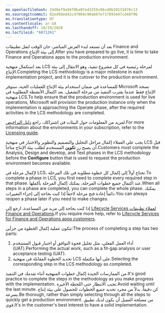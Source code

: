 ```yaml
---
ms.openlocfilehash: 24d8ef9a94f0ba07ed3259c06cd8b10131876c13
ms.sourcegitcommit: 82ed9ded42c47064c90ab6fe717893447cd48796
ms.translationtype: HT
ms.contentlocale: ar-SA
ms.lasthandoff: 10/19/2020
ms.locfileid: "6071261"
---
```

<span data-ttu-id="33a35-101">بعد أن تستعد لبدء العرض المباشر، حان الوقت لنقل تطبيقات Finance and Operations إلى بيئة الإنتاج.</span><span class="sxs-lookup"><span data-stu-id="33a35-101">After you have prepared to go live, it is time to take Finance and Operations apps to the production environment.</span></span>

<span data-ttu-id="33a35-102">يعد استكمال منهجية LCS لمرحلة رئيسية في كل مشروع تنفيذ، وهو الانتقال إلى بيئة الإنتاج.</span><span class="sxs-lookup"><span data-stu-id="33a35-102">Completing the LCS methodology is a major milestone in each implementation project, and it is the cutover to the production environment.</span></span>

<span data-ttu-id="33a35-103">للمساعدة في ضمان استخدام بيئة الإنتاج للعمليات الحية، ستوفر Microsoft نسخة الإنتاج فقط عندما يقترب التنفيذ من مرحلة التشغيل، بعد اكتمال الأنشطة المطلوبة في منهجية LCS.</span><span class="sxs-lookup"><span data-stu-id="33a35-103">To help ensure that the production environment is used for live operations, Microsoft will provision the production instance only when the implementation is approaching the Operate phase, after the required activities in the LCS methodology are completed.</span></span> 

<span data-ttu-id="33a35-104">لمزيد من المعلومات حول البيئات في اشتراكك، راجع [دليل التراخيص](https://dynamics.microsoft.com/pricing/?azure-portal=true).</span><span class="sxs-lookup"><span data-stu-id="33a35-104">For more information about the environments in your subscription, refer to the [Licensing guide](https://dynamics.microsoft.com/pricing/?azure-portal=true).</span></span>

<span data-ttu-id="33a35-105">يجب على العملاء إكمال مراحل التحليل والتصميم والتطوير والاختبار في منهجية LCS قبل أن يصبح زر **تكوين** المستخدم لطلب بيئة الإنتاج متاحاً.</span><span class="sxs-lookup"><span data-stu-id="33a35-105">Customers must complete the Analysis, Design and develop, and Test phases in the LCS methodology before the **Configure** button that is used to request the production environment becomes available.</span></span> 

<span data-ttu-id="33a35-106">لإكمال مرحلة في LCS، تحتاج أولاً إلى إكمال كل خطوة مطلوبة في تلك المرحلة.</span><span class="sxs-lookup"><span data-stu-id="33a35-106">To complete a phase in LCS, you first need to complete every required step in that phase.</span></span> <span data-ttu-id="33a35-107">عند اكتمال جميع خطوات المرحلة، يمكنك إكمال المرحلة بأكملها.</span><span class="sxs-lookup"><span data-stu-id="33a35-107">When all steps in a phase are completed, you can complete the whole phase.</span></span> <span data-ttu-id="33a35-108">يمكنك دائماً إعادة فتح مرحلة لاحقاً إذا كنت بحاجة إلى إجراء التغييرات.</span><span class="sxs-lookup"><span data-stu-id="33a35-108">You can always reopen a phase later if you need to make changes.</span></span> 

<span data-ttu-id="33a35-109">إذا كنت بحاجة إلى مزيد من المساعدة، ارجع إلى [Lifecycle Services لعملاء تطبيقات Finance and Operations](https://docs.microsoft.com/dynamics365/fin-ops-core/dev-itpro/lifecycle-services/lcs-works-lcs/?azure-portal=true).</span><span class="sxs-lookup"><span data-stu-id="33a35-109">If you require more help, refer to [Lifecycle Services for Finance and Operations apps customers](https://docs.microsoft.com/dynamics365/fin-ops-core/dev-itpro/lifecycle-services/lcs-works-lcs/?azure-portal=true).</span></span> 

<span data-ttu-id="33a35-110">تتكون عملية إكمال الخطوة من جزأين:</span><span class="sxs-lookup"><span data-stu-id="33a35-110">The process of completing a step has two parts:</span></span>

1.  <span data-ttu-id="33a35-111">أداء العمل الفعلي، مثل تحليل فجوة التوافق أو اختبار قبول المستخدم (UAT).</span><span class="sxs-lookup"><span data-stu-id="33a35-111">Performing the actual work, such as a fit-gap analysis or user acceptance testing (UAT).</span></span>
2.  <span data-ttu-id="33a35-112">تحديد الخطوة المقابلة في منهجية LCS على أنها مكتملة.</span><span class="sxs-lookup"><span data-stu-id="33a35-112">Selecting the corresponding step in the LCS methodology as completed.</span></span>


<span data-ttu-id="33a35-113">من الممارسات الجيدة إكمال خطوات المنهجية أثناء تقدمك في التنفيذ.</span><span class="sxs-lookup"><span data-stu-id="33a35-113">It's good practice to complete the steps in the methodology as you make progress with the implementation.</span></span> <span data-ttu-id="33a35-114">تجنب الانتظار حتى اللحظة الأخيرة.</span><span class="sxs-lookup"><span data-stu-id="33a35-114">Avoid waiting until the last minute.</span></span> <span data-ttu-id="33a35-115">كن دقيقاً، بدلاً من مجرد تحديد جميع الخطوات للحصول على بيئة إنتاج بسرعة.</span><span class="sxs-lookup"><span data-stu-id="33a35-115">Be thorough, rather than simply selecting through all the steps to quickly get a production environment.</span></span> <span data-ttu-id="33a35-116">من مصلحة العميل أن يكون لديك تطبيق قوي.</span><span class="sxs-lookup"><span data-stu-id="33a35-116">It's in the customer's best interest to have a solid implementation.</span></span>

